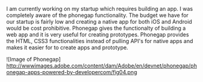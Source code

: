 I am currently working on my startup which requires building an app. I was completely aware of the phonegap functionality. The budget we have for our startup is fairly low and creating a native app for both iOS and Android would be cost prohibitive. Phonegap gives the functionalty of building a web app and it is very useful for creating prototypes. Phonegap provides the HTML, CSS3 functionalities instead of pulling API's for native apps and makes it easier for to create apps and prototype.

![Image of Phonegap]
http://wwwimages.adobe.com/content/dam/Adobe/en/devnet/phonegap/phonegap-apps-powered-by-developercom/fig04.png

